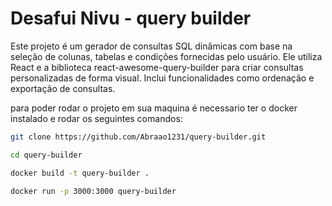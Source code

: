 # Desafui Nivu - query builder

Este projeto é um gerador de consultas SQL dinâmicas com base na seleção de colunas, tabelas e condições fornecidas pelo usuário. Ele utiliza React e a biblioteca react-awesome-query-builder para criar consultas personalizadas de forma visual. Inclui funcionalidades como ordenação e exportação de consultas.



para poder rodar o projeto em sua maquina é necessario ter o docker instalado e rodar os seguintes comandos:

```bash
git clone https://github.com/Abraao1231/query-builder.git
```
```bash
cd query-builder
```

```bash
docker build -t query-builder .
```
```bash
docker run -p 3000:3000 query-builder
```


